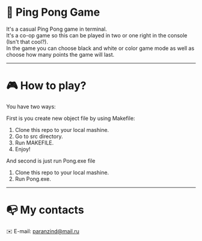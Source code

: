 # 🏓 **Ping Pong Game**
It's a casual Ping Pong game in terminal.\
It's a co-op game so this can be played in two or one right in the console (Isn't that cool?). \
In the game you can choose black and white or color game mode as well as choose how many points the game will last.

___

# 🎮 **How to play?**
You have two ways:

First is you create new object file by using Makefile:
1. Clone this repo to your local mashine.
2. Go to src directory.
3. Run MAKEFILE.
4. Enjoy!

And second is just run Pong.exe file
1. Clone this repo to your local mashine.
2. Run Pong.exe.

___

# 📭 **My contacts**
✉️ E-mail: paranzind@mail.ru
